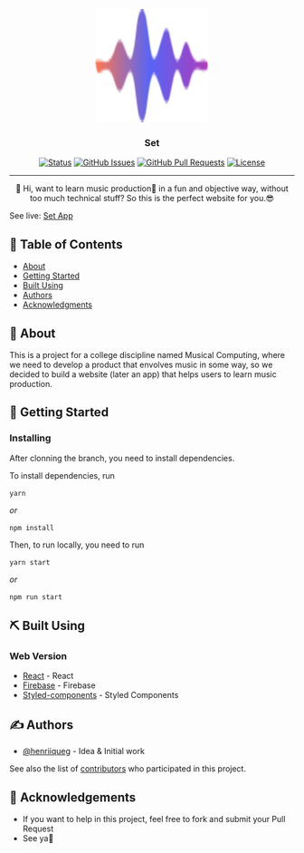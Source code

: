 <p align="center">
  <a href="" rel="noopener">
 <img width=200px height=200px src="./src/assets/logo/set-logo.svg" alt="Set logo"></a>
</p>

<h3 align="center">Set</h3>

<div align="center">

  [![Status](https://img.shields.io/badge/status-active-success.svg)]() 
  [![GitHub Issues](https://img.shields.io/github/issues/henriiqueg/set-app)](https://github.com/henriiqueg/set-app/issues)
  [![GitHub Pull Requests](https://img.shields.io/github/issues-pr/henriiqueg/set-app)](https://github.com/henriiqueg/set-app/pulls)
  [![License](https://img.shields.io/badge/license-MIT-blue.svg)](/LICENSE)

</div>

---

<p align="center"> 👋 Hi, want to learn music production🎵 in a fun and objective way, without too much technical stuff? So this is the perfect website for you.😎
    <br> 
</p>

<p>See live: <a href="https://set-app.netlify.app">Set App</a></p>

## 📝 Table of Contents
- [About](#about)
- [Getting Started](#getting_started)
- [Built Using](#built_using)
- [Authors](#authors)
- [Acknowledgments](#acknowledgement)

## 🧐 About <a name = "about"></a>
This is a project for a college discipline named Musical Computing, where we need to develop a product that envolves music in some way, so we decided to build a website (later an app) that helps users to learn music production.

## 🏁 Getting Started <a name = "getting_started"></a>

### Installing
After clonning the branch, you need to install dependencies.

To install dependencies, run

```
yarn
```

_or_

```
npm install
```

Then, to run locally, you need to run

```
yarn start
```

_or_

```
npm run start
```

## ⛏️ Built Using <a name = "built_using"></a>

### Web Version
- [React](https://pt-br.reactjs.org) - React
- [Firebase](https://firebase.google.com/?hl=pt-br) - Firebase
- [Styled-components](https://styled-components.com) - Styled Components

## ✍️ Authors <a name = "authors"></a>
- [@henriiqueg](https://github.com/henriiqueg) - Idea & Initial work

See also the list of [contributors](https://github.com/henriiqueg/set-app/contributors) who participated in this project.

## 🎉 Acknowledgements <a name = "acknowledgement"></a>
- If you want to help in this project, feel free to fork and submit your Pull Request
- See ya👋
